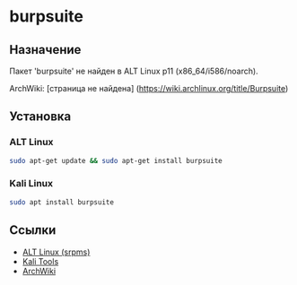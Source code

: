# burpsuite

## Назначение

Пакет 'burpsuite' не найден в ALT Linux p11 (x86_64/i586/noarch).

ArchWiki: [страница не найдена] (https://wiki.archlinux.org/title/Burpsuite)

## Установка

### ALT Linux
```bash
sudo apt-get update && sudo apt-get install burpsuite
```

### Kali Linux
```bash
sudo apt install burpsuite
```

## Ссылки

- [ALT Linux (srpms)](https://packages.altlinux.org/ru/p11/srpms/burpsuite/)
- [Kali Tools](https://www.kali.org/tools/burpsuite/)
- [ArchWiki](https://wiki.archlinux.org/title/Burpsuite)
